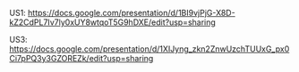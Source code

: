 US1: https://docs.google.com/presentation/d/1BI9vjPjG-X8D-kZ2CdPL7Iv7ly0xUY8wtqoT5G9hDXE/edit?usp=sharing

US3: https://docs.google.com/presentation/d/1XIJyng_zkn2ZnwUzchTUUxG_px0Ci7pPQ3y3GZOREZk/edit?usp=sharing
